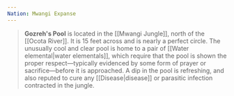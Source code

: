 ```yaml
---
Nation: Mwangi Expanse
---
```

> **Gozreh's Pool** is located in the [[Mwangi Jungle]], north of the [[Ocota River]]. It is 15 feet across and is nearly a perfect circle. The unusually cool and clear pool is home to a pair of [[Water elemental|water elementals]], which require that the pool is shown the proper respect—typically evidenced by some form of prayer or sacrifice—before it is approached.
> A dip in the pool is refreshing, and also reputed to cure any [[Disease|disease]] or parasitic infection contracted in the jungle.